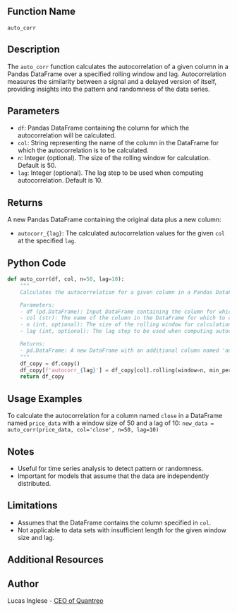 ##   Function Name
`auto_corr`

## Description
The `auto_corr` function calculates the autocorrelation of a given column in a Pandas DataFrame over a specified rolling window and lag. Autocorrelation measures the similarity between a signal and a delayed version of itself, providing insights into the pattern and randomness of the data series.

## Parameters
- `df`: Pandas DataFrame containing the column for which the autocorrelation will be calculated.
- `col`: String representing the name of the column in the DataFrame for which the autocorrelation is to be calculated.
- `n`: Integer (optional). The size of the rolling window for calculation. Default is 50.
- `lag`: Integer (optional). The lag step to be used when computing autocorrelation. Default is 10.

## Returns
A new Pandas DataFrame containing the original data plus a new column:

- `autocorr_{lag}`: The calculated autocorrelation values for the given `col` at the specified `lag`.

## Python Code

```py
def auto_corr(df, col, n=50, lag=10):
    """
    Calculates the autocorrelation for a given column in a Pandas DataFrame, using a specified window size and lag.

    Parameters:
    - df (pd.DataFrame): Input DataFrame containing the column for which to compute autocorrelation.
    - col (str): The name of the column in the DataFrame for which to calculate autocorrelation.
    - n (int, optional): The size of the rolling window for calculation. Default is 50.
    - lag (int, optional): The lag step to be used when computing autocorrelation. Default is 10.

    Returns:
    - pd.DataFrame: A new DataFrame with an additional column named 'autocorr_{lag}', where {lag} is the provided lag value. This column contains the autocorrelation values.
    """
    df_copy = df.copy()
    df_copy[f'autocorr_{lag}'] = df_copy[col].rolling(window=n, min_periods=n, center=False).apply(lambda x: x.autocorr(lag=lag), raw=False)
    return df_copy
```


## Usage Examples

To calculate the autocorrelation for a column named `close` in a DataFrame named `price_data` with a window size of 50 and a lag of 10:
`new_data = auto_corr(price_data, col='close', n=50, lag=10)`

## Notes

- Useful for time series analysis to detect pattern or randomness.
- Important for models that assume that the data are independently distributed.

## Limitations

- Assumes that the DataFrame contains the column specified in `col`.
- Not applicable to data sets with insufficient length for the given window size and lag.

## Additional Resources

## Author

Lucas Inglese - [CEO of Quantreo](https://quantreo.com/)